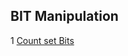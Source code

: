 ## BIT Manipulation
1 <a href="https://www.geeksforgeeks.org/count-set-bits-in-an-integer/">  Count set Bits </a>
